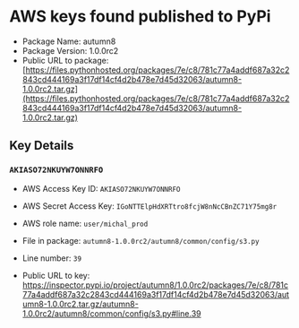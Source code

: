 # AWS keys found published to PyPi

* Package Name: autumn8
* Package Version: 1.0.0rc2
* Public URL to package: [https://files.pythonhosted.org/packages/7e/c8/781c77a4addf687a32c2843cd444169a3f17df14cf4d2b478e7d45d32063/autumn8-1.0.0rc2.tar.gz](https://files.pythonhosted.org/packages/7e/c8/781c77a4addf687a32c2843cd444169a3f17df14cf4d2b478e7d45d32063/autumn8-1.0.0rc2.tar.gz)

## Key Details

### `AKIASO72NKUYW7ONNRFO`

* AWS Access Key ID: `AKIASO72NKUYW7ONNRFO`
* AWS Secret Access Key: `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` 
* AWS role name: `user/michal_prod`
* File in package: `autumn8-1.0.0rc2/autumn8/common/config/s3.py`
* Line number: `39`

* Public URL to key: https://inspector.pypi.io/project/autumn8/1.0.0rc2/packages/7e/c8/781c77a4addf687a32c2843cd444169a3f17df14cf4d2b478e7d45d32063/autumn8-1.0.0rc2.tar.gz/autumn8-1.0.0rc2/autumn8/common/config/s3.py#line.39


